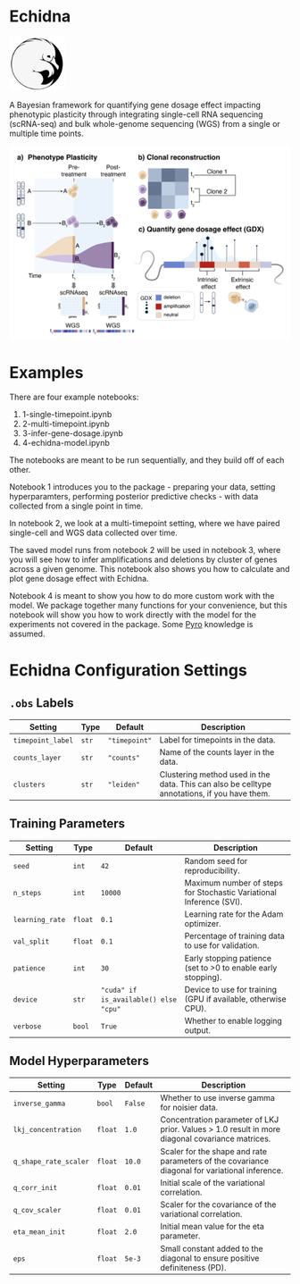 # Echidna
<img src=./echidna_logo.png width="100" />

 A Bayesian framework for quantifying gene dosage effect impacting phenotypic plasticity through integrating single-cell RNA sequencing (scRNA-seq) and bulk whole-genome sequencing (WGS) from a single or multiple time points. 


<img src=./echidna_concept.png width="800" />


# Examples

There are four example notebooks:

1. 1-single-timepoint.ipynb
2. 2-multi-timepoint.ipynb
3. 3-infer-gene-dosage.ipynb
4. 4-echidna-model.ipynb

The notebooks are meant to be run sequentially, and they build off of each other.

Notebook 1 introduces you to the package - preparing your data, setting hyperparamters, performing posterior predictive checks - with data collected from a single point in time.

In notebook 2, we look at a multi-timepoint setting, where we have paired single-cell and WGS data collected over time. 

The saved model runs from notebook 2 will be used in notebook 3, where you will see how to infer amplifications and deletions by cluster of genes across a given genome. This notebook also shows you how to calculate and plot gene dosage effect with Echidna.

Notebook 4 is meant to show you how to do more custom work with the model. We package together many functions for your convenience, but this notebook will show you how to work directly with the model for the experiments not covered in the package. Some [Pyro](https://pyro.ai/) knowledge is assumed.

# Echidna Configuration Settings

## `.obs` Labels

| Setting        | Type   | Default         | Description                               |
|----------------|--------|-----------------|-------------------------------------------|
| `timepoint_label` | `str`  | `"timepoint"`    | Label for timepoints in the data.         |
| `counts_layer`    | `str`  | `"counts"`       | Name of the counts layer in the data.     |
| `clusters`        | `str`  | `"leiden"`       | Clustering method used in the data. This can also be celltype annotations, if you have them.       |

## Training Parameters

| Setting         | Type   | Default         | Description                                               |
|-----------------|--------|-----------------|-----------------------------------------------------------|
| `seed`          | `int`  | `42`            | Random seed for reproducibility.                          |
| `n_steps`       | `int`  | `10000`         | Maximum number of steps for Stochastic Variational Inference (SVI). |
| `learning_rate` | `float`| `0.1`           | Learning rate for the Adam optimizer.                     |
| `val_split`     | `float`| `0.1`           | Percentage of training data to use for validation.         |
| `patience`      | `int`  | `30`            | Early stopping patience (set to >0 to enable early stopping). |
| `device`        | `str`  | `"cuda" if is_available() else "cpu"` | Device to use for training (GPU if available, otherwise CPU). |
| `verbose`       | `bool` | `True`          | Whether to enable logging output.                         |

## Model Hyperparameters

| Setting              | Type    | Default   | Description                                                                        |
|----------------------|---------|-----------|------------------------------------------------------------------------------------|
| `inverse_gamma`       | `bool`  | `False`   | Whether to use inverse gamma for noisier data.                                     |
| `lkj_concentration`   | `float` | `1.0`     | Concentration parameter of LKJ prior. Values > 1.0 result in more diagonal covariance matrices. |
| `q_shape_rate_scaler` | `float` | `10.0`    | Scaler for the shape and rate parameters of the covariance diagonal for variational inference. |
| `q_corr_init`         | `float` | `0.01`    | Initial scale of the variational correlation.                                      |
| `q_cov_scaler`        | `float` | `0.01`    | Scaler for the covariance of the variational correlation.                          |
| `eta_mean_init`       | `float` | `2.0`     | Initial mean value for the eta parameter.                                          |
| `eps`                 | `float` | `5e-3`    | Small constant added to the diagonal to ensure positive definiteness (PD).         |
